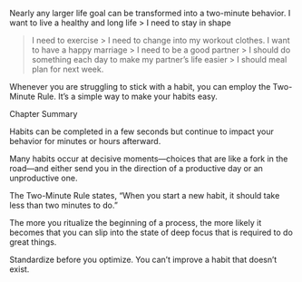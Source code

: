 Nearly any larger life goal can be transformed into a two-minute
behavior. I want to live a healthy and long life > I need to stay in shape
> I need to exercise > I need to change into my workout clothes. I want
to have a happy marriage > I need to be a good partner > I should do
something each day to make my partner’s life easier > I should meal
plan for next week.

Whenever you are struggling to stick with a habit, you can employ
the Two-Minute Rule. It’s a simple way to make your habits easy.

Chapter Summary

Habits can be completed in a few seconds but continue to impact
your behavior for minutes or hours afterward.

Many habits occur at decisive moments—choices that are like a
fork in the road—and either send you in the direction of a
productive day or an unproductive one.

The Two-Minute Rule states, “When you start a new habit, it
should take less than two minutes to do.”

The more you ritualize the beginning of a process, the more likely
it becomes that you can slip into the state of deep focus that is
required to do great things.

Standardize before you optimize. You can’t improve a habit that
doesn’t exist.
